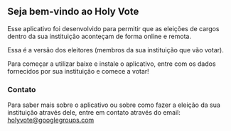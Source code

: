 ## Seja bem-vindo ao Holy Vote

Esse aplicativo foi desenvolvido para permitir que as eleições de cargos dentro da sua instituição aconteçam de forma online e remota. 

Essa é a versão dos eleitores (membros da sua instituição que vão votar). 

Para começar a utilizar baixe e instale o aplicativo, entre com os dados fornecidos por sua instituição e comece a votar!

### Contato

Para saber mais sobre o aplicativo ou sobre como fazer a eleição da sua instituição através dele, entre em contato através do email: holyvote@googlegroups.com
